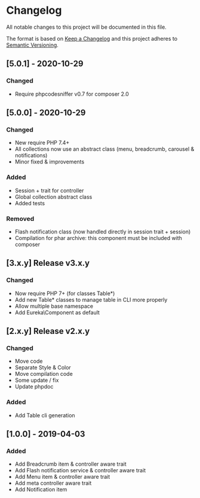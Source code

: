 # Changelog
All notable changes to this project will be documented in this file.

The format is based on [Keep a Changelog](http://keepachangelog.com/en/1.0.0/)
and this project adheres to [Semantic Versioning](http://semver.org/spec/v2.0.0.html).


## [5.0.1] - 2020-10-29
### Changed
 * Require phpcodesniffer v0.7 for composer 2.0

## [5.0.0] - 2020-10-29
### Changed
 * New require PHP 7.4+
 * All collections now use an abstract class (menu, breadcrumb, carousel & notifications)
 * Minor fixed & improvements
### Added
 * Session + trait for controller
 * Global collection abstract class
 * Added tests
### Removed
 * Flash notification class (now handled directly in session trait + session)
 * Compilation for phar archive: this component must be included with composer


## [3.x.y] Release v3.x.y
### Changed
 * Now require PHP 7+ (for classes Table\*)
 * Add new Table\* classes to manage table in CLI more properly
 * Allow multiple base namespace
 * Add Eureka\Component as default

## [2.x.y] Release v2.x.y
### Changed
  * Move code
  * Separate Style & Color
  * Move compilation code
  * Some update / fix
  * Update phpdoc
### Added
  * Add Table cli generation
 


## [1.0.0] - 2019-04-03
### Added
  * Add Breadcrumb item & controller aware trait
  * Add Flash notification service & controller aware trait
  * Add Menu item & controller aware trait
  * Add meta controller aware trait
  * Add Notification item